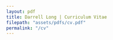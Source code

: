 ```yaml
---
layout: pdf
title: Darrell Long | Curriculum Vitae
filepath: "assets/pdfs/cv.pdf"
permalink: "/cv"
---
```

